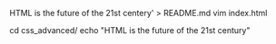 HTML is the future of the 21st centery' > README.md
vim index.html 

cd css_advanced/
echo "HTML is the future of the 21st century"
